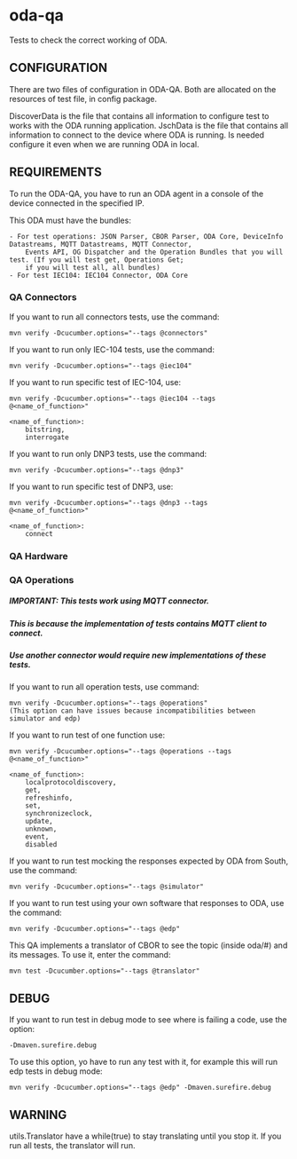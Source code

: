 #   oda-qa

Tests to check the correct working of ODA.

## CONFIGURATION

There are two files of configuration in ODA-QA. Both are allocated on the resources of test file, in config package.

DiscoverData is the file that contains all information to configure test to works with the ODA running application.
JschData is the file that contains all information to connect to the device where ODA is running. Is needed configure it
even when we are running ODA in local.

## REQUIREMENTS

To run the ODA-QA, you have to run an ODA agent in a console of the device connected in the specified IP.

This ODA must have the bundles:

    - For test operations: JSON Parser, CBOR Parser, ODA Core, DeviceInfo Datastreams, MQTT Datastreams, MQTT Connector, 
        Events API, OG Dispatcher and the Operation Bundles that you will test. (If you will test get, Operations Get; 
        if you will test all, all bundles)
    - For test IEC104: IEC104 Connector, ODA Core

### QA Connectors

If you want to run all connectors tests, use the command:

    mvn verify -Dcucumber.options="--tags @connectors"
    
If you want to run only IEC-104 tests, use the command:

    mvn verify -Dcucumber.options="--tags @iec104"
    
If you want to run specific test of IEC-104, use:

    mvn verify -Dcucumber.options="--tags @iec104 --tags @<name_of_function>"

    <name_of_function>:
        bitstring,
        interrogate
 
If you want to run only DNP3 tests, use the command:

    mvn verify -Dcucumber.options="--tags @dnp3"
    
If you want to run specific test of DNP3, use:

    mvn verify -Dcucumber.options="--tags @dnp3 --tags @<name_of_function>"

    <name_of_function>:
        connect
        
### QA Hardware


        
### QA Operations

##### IMPORTANT: This tests work using MQTT connector. 
##### This is because the implementation of tests contains MQTT client to connect.
##### Use another connector would require new implementations of these tests.
    
If you want to run all operation tests, use command:

    mvn verify -Dcucumber.options="--tags @operations"
    (This option can have issues because incompatibilities between simulator and edp)

If you want to run test of one function use:

    mvn verify -Dcucumber.options="--tags @operations --tags @<name_of_function>"

    <name_of_function>:
        localprotocoldiscovery,
        get,
        refreshinfo,
        set,
        synchronizeclock,
        update,
        unknown,
        event,
        disabled

If you want to run test mocking the responses expected by ODA from South, use the command:

    mvn verify -Dcucumber.options="--tags @simulator"

If you want to run test using your own software that responses to ODA, use the command:

    mvn verify -Dcucumber.options="--tags @edp"

This QA implements a translator of CBOR to see the topic (inside oda/#) and its messages. To use it, enter the command:
    
    mvn test -Dcucumber.options="--tags @translator"
        
## DEBUG

If you want to run test in debug mode to see where is failing a code, use the option:

    -Dmaven.surefire.debug
    
To use this option, yo have to run any test with it, for example this will run edp tests in debug mode:

    mvn verify -Dcucumber.options="--tags @edp" -Dmaven.surefire.debug

## WARNING

utils.Translator have a while(true) to stay translating until you stop it.
            If you run all tests, the translator will run.